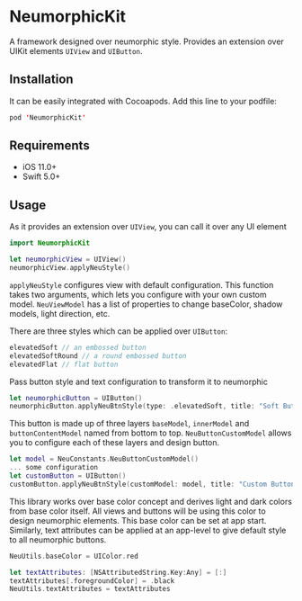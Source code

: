 # NeumorphicKit
A framework designed over neumorphic style. Provides an extension over UIKit elements `UIView` and `UIButton`.

## Installation
It can be easily integrated with Cocoapods. Add this line to your podfile:
```swift
pod 'NeumorphicKit'
```

## Requirements
- iOS 11.0+
- Swift 5.0+

## Usage
As it provides an extension over `UIView`, you can call it over any UI element
```swift
import NeumorphicKit

let neumorphicView = UIView()
neumorphicView.applyNeuStyle()
```
`applyNeuStyle` configures view with default configuration. This function takes two arguments, which lets you configure with your own custom model. `NeuViewModel` has a list of properties to change baseColor, shadow models, light direction, etc.

There are three styles which can be applied over `UIButton`:
```swift
elevatedSoft // an embossed button
elevatedSoftRound // a round embossed button
elevatedFlat // flat button
```

Pass button style and text configuration to transform it to neumorphic
```swift
let neumorphicButton = UIButton()
neumorphicButton.applyNeuBtnStyle(type: .elevatedSoft, title: "Soft Button")
```

This button is made up of three layers `baseModel`, `innerModel` and `buttonContentModel` named from bottom to top. `NeuButtonCustomModel` allows you to configure each of these layers and design button.
```swift
let model = NeuConstants.NeuButtonCustomModel()
... some configuration
let customButton = UIButton()
customButton.applyNeuBtnStyle(customModel: model, title: "Custom Button")
```

This library works over base color concept and derives light and dark colors from base color itself. All views and buttons will be using this color to design neumorphic elements. This base color can be set at app start. Similarly, text attributes can be applied at an app-level to give default style to all neumorphic buttons. 
```swift
NeuUtils.baseColor = UIColor.red

let textAttributes: [NSAttributedString.Key:Any] = [:]
textAttributes[.foregroundColor] = .black
NeuUtils.textAttributes = textAttributes
```
